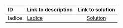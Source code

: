 | ID | Link to description | Link to solution |
|:---|:---|:---:|
| ladice | [Ladice](https://open.kattis.com/problems/ladice) | [Solution](https://github.com/versenyi98/kattis-solutions/tree/main/solutions/Ladice)|
